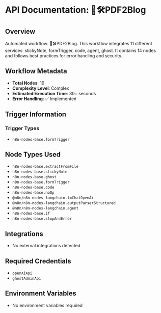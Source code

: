 # API Documentation: 📄🛠️PDF2Blog

## Overview
Automated workflow: 📄🛠️PDF2Blog. This workflow integrates 11 different services: stickyNote, formTrigger, code, agent, ghost. It contains 14 nodes and follows best practices for error handling and security.

## Workflow Metadata
- **Total Nodes**: 19
- **Complexity Level**: Complex
- **Estimated Execution Time**: 30+ seconds
- **Error Handling**: ✅ Implemented

## Trigger Information
### Trigger Types
- `n8n-nodes-base.formTrigger`

## Node Types Used
- `n8n-nodes-base.extractFromFile`
- `n8n-nodes-base.stickyNote`
- `n8n-nodes-base.ghost`
- `n8n-nodes-base.formTrigger`
- `n8n-nodes-base.code`
- `n8n-nodes-base.noOp`
- `@n8n/n8n-nodes-langchain.lmChatOpenAi`
- `@n8n/n8n-nodes-langchain.outputParserStructured`
- `@n8n/n8n-nodes-langchain.agent`
- `n8n-nodes-base.if`
- `n8n-nodes-base.stopAndError`

## Integrations
- No external integrations detected

## Required Credentials
- `openAiApi`
- `ghostAdminApi`

## Environment Variables
- No environment variables required
